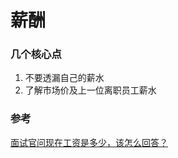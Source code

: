 薪酬
===================

### 几个核心点
   
   1. 不要透漏自己的薪水
   2. 了解市场价及上一位离职员工薪水

### 参考

[面试官问现在工资是多少，该怎么回答？](https://www.zhihu.com/question/19854911/answer/124350760)
